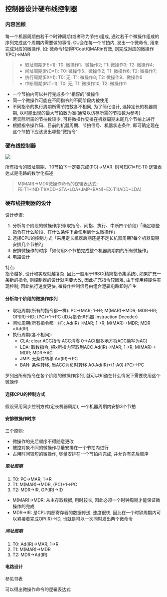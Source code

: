 ## 控制器设计硬布线控制器

### 内容回顾

每一个机器周期由若干个时钟周期(或者称为节拍)组成, 通过若干个微操作组成的序列完成这个周期内需要做的事情. CU会在每一个节拍内, 发出一个微命令, 用来完成对应的微操作. 如: 微命令1使得PCout和MARin有效, 则完成对应的微操作1(PC)->MAR

> - 取址周期(FE=1): T0: 微操作1、微操作2; T1: 微操作3; T2: 微操作4;
> - 间址周期(IND=1): T0: 微操作5、微操作2; T1: 微操作6; T2: 微操作7;
> - 执行周期(EX=1): T0: 无; T1: 微操作8; T2: 微操作9、微操作6
> - 中断周期(INT=1): T0: 无; T1: 微操作10; T2: 微操作11

- 一个节拍内可以并行完成多个“相容的”微操作
- 同一个微操作可能在不同指令的不同阶段内被使用
- 不同指令的执行周期所需节拍数各不相同, 为了简化设计, 选择定长的机器周期, 以可能出现的最大节拍数为准(通常以访存所需的节拍数为参考)
- 若实际所需的节拍数较少, 可将微操作安排在机器周期末尾几个节拍上进行
- 根据指令操作码、目前的机器周期、节拍信号、机器状态条件, 即可确定现在这个节拍下应该发出哪些“微指令”

### 硬布线控制器

![](https://github.com/Ricolxwz/Computer-Organization-408/blob/main/Computer-Organization%20WD/CPU/SVG/Controller%20Design%20Hardwired%20Controller1.svg)

所有指令的取址周期、T0节拍下一定要完成(PC)->MAR. 则可知C1=FE∙T0 逻辑表达式是电路的数学化描述

> M(MAR)->MDR微操作命令的逻辑表达式: FE∙T1+IND∙T1(ADD+STA+LDA+JMP+BAN)+EX∙T1(ADD+LDA)

### 硬布线控制器的设计

设计步骤: 
1. 分析每个阶段的微操作序列(取指令、间指、执行、中断四个阶段)「确定哪些指令在什么阶段、在什么条件下会使用到什么微操作」
2. 选择CPU的控制方式「采用定长机器后期还是不定长机器周期?每个机器周期安排几个节拍?」
3. 安排微操作的时序「如何用3个节拍完成整个机器周期内的所有微操作」
4. 电路设计

特点: 
</br> 指令越多, 设计和实现就越复杂, 因此一般用于RISC(精简指令集系统), 如果扩充一条新的指令, 则控制器的设计就需要大改, 因此扩充指令较困难, 由于使用纯硬件实现控制, 因此执行速度更快, 微操作控制信号由组合逻辑电路即时产生

#### 分析每个阶段的微操作序列

- 取址周期(所有的指令都一样): PC->MAR; 1->R; M(MAR)->MDR; MDR->IR; OP(IR)->ID; (PC)+1->PC (ID为指令译码器 Instruction Decoder)
- 间址周期(所有指令都一样): Ad(IR)->MAR; 1->R; M(MAR)->MDR; MDR->Ad(IR)
- 执行周期(各不相同): 
  - CLA: clear ACC指令 ACC清零 0->AC(很多地方将ACC简写为AC)
  - LDA: 取数指令, 把x所指内容取到ACC Ad(IR)->MAR; 1->R; M(MAR)-> MDR; MDR->AC
  - JMP: 无条件转移 Ad(IR)->PC
  - BAN: 条件转移, 当ACC为负时转移 A0∙Ad(IR)+(1-A0)∙(PC)->PC

罗列出所有指令在各个阶段的微操作序列, 就可以知道在什么情况下需要使用这个微操作

#### 选择CPU的控制方式

假设采用同步控制方式(定长机器周期), 一个机器周期内安排3个节拍

#### 安排微操作时序

三个原则: 
- 微操作的先后顺序不得随意更改
- 被控对象不同的微操作尽量安排在一个节拍内进行
- 占用时间较短的微操作, 尽量安排在一个节拍内完成, 并允许有先后顺序

##### 取址周期

1. T0: PC->MAR, 1->R
2. T1: M(MAR)->MDR, (PC)+1->PC
3. T2: MDR->IR, OP(IR)->ID

- M(MAR)->MDR: 从主存取数据, 用时较长, 因此必须一个时钟周期才能保证微操作的完成
- MDR->IR: 是CPU内部寄存器的数据传送, 速度很快, 因此在一个时钟周期内可以紧接着完成OP(IR)->ID, 也就是可以一次同时发出两个微命令

##### 间址周期

1. T0: Ad(IR)->MAR, 1->R
2. T1: M(MAR)->MDR
3. T2: MDR->Ad(IR)

#### 电路设计

参见书表

可以得出微操作命令的逻辑表达式

